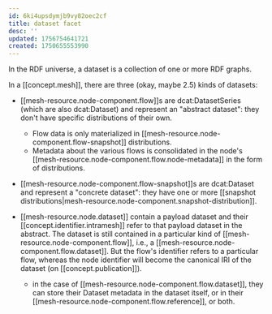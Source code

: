 ```yaml
---
id: 6ki4upsdymjb9vy82oec2cf
title: dataset facet
desc: ''
updated: 1756754641721
created: 1750655553990
---
```


In the RDF universe, a dataset is a collection of one or more RDF graphs.

In a [[concept.mesh]], there are three (okay, maybe 2.5) kinds of datasets:

- [[mesh-resource.node-component.flow]]s are dcat:DatasetSeries (which are also dcat:Dataset) and represent an "abstract dataset": they don't have specific distributions of their own. 
  - Flow data is only materialized in [[mesh-resource.node-component.flow-snapshot]] distributions.
  - Metadata about the various flows is consolidated in the node's [[mesh-resource.node-component.flow.node-metadata]] in the form of distributions.
  
- [[mesh-resource.node-component.flow-snapshot]]s are dcat:Dataset and represent a "concrete dataset": they have one or more [[snapshot distributions|mesh-resource.node-component.snapshot-distribution]]. 

- [[mesh-resource.node.dataset]] contain a payload dataset and their [[concept.identifier.intramesh]] refer to that payload dataset in the abstract. The dataset is still contained in a particular kind of [[mesh-resource.node-component.flow]], i.e., a [[mesh-resource.node-component.flow.dataset]]. But the flow's identifier refers to a particular flow, whereas the node identifier will become the canonical IRI of the dataset (on [[concept.publication]]).
  - in the case of [[mesh-resource.node-component.flow.dataset]], they can store their Dataset metadata in the dataset itself, or in their [[mesh-resource.node-component.flow.reference]], or both.
